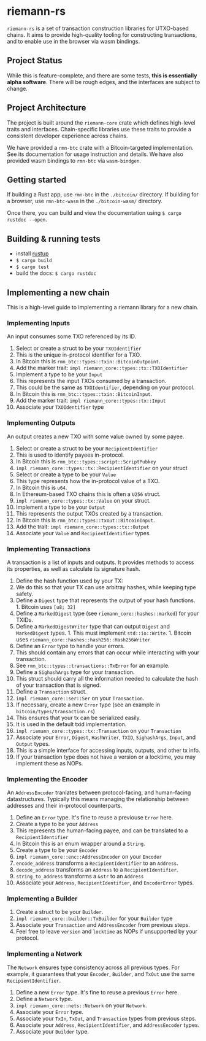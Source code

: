 # riemann-rs

`riemann-rs` is a set of transaction construction libraries for UTXO-based
chains. It aims to provide high-quality tooling for constructing
transactions, and to enable use in the browser via wasm bindings.

## Project Status

While this is feature-complete, and there are some tests, **this is essentially
alpha software**. There will be rough edges, and the interfaces are subject to
change.

## Project Architecture

The project is built around the `riemann-core` crate which defines high-level
traits and interfaces. Chain-specific libraries use these traits to provide
a consistent developer experience across chains.

We have provided a `rmn-btc` crate with a Bitcoin-targeted implementation. See
its documentation for usage instruction and details. We have also provided wasm
bindings to `rmn-btc` via `wasm-bindgen`.

## Getting started

If building a Rust app, use `rmn-btc` in the `./bitcoin/` directory. If
building for a browser, use `rmn-btc-wasm` in the `./bitcoin-wasm/` directory.

Once there, you can build and view the documentation using
`$ cargo rustdoc --open`.


## Building & running tests

- install [rustup](https://rustup.rs/)
- `$ cargo build`
- `$ cargo test`
- build the docs: `$ cargo rustdoc`

## Implementing a new chain

This is a high-level guide to implementing a riemann library for a new chain.

### Implementing Inputs
An input consumes some TXO referenced by its ID.

1. Select or create a struct to be your `TXOIdentifier`
  1. This is the unique in-protocol identifier for a TXO.
  1. In Bitcoin this is `rmn_btc::types::txin::BitcoinOutpoint`.
  1. Add the marker trait: `impl riemann_core::types::tx::TXOIdentifier`
1. Implement a type to be your `Input`
  1. This represents the input TXOs consumed by a transaction.
  1. This could be the same as `TXOIdentifier`, depending on your protocol.
  1. In Bitcoin this is `rmn_btc::types::txin::BitcoinInput`.
  1. Add the marker trait: `impl riemann_core::types::tx::Input`
  1. Associate your `TXOIdentifier` type

### Implementing Outputs
An output creates a new TXO with some value owned by some payee.

1. Select or create a struct to be your `RecipientIdentifier`
  1. This is used to identify payees in-protocol.
  1. In Bitcoin this is `rmn_btc::types::script::ScriptPubkey`
  1. `impl riemann_core::types::tx::RecipientIdentifier` on your struct
1. Select or create a type to be your `Value`
  1. This type represents how the in-protocol value of a TXO.
  1. In Bitcoin this is `u64`.
  1. In Ethereum-based TXO chains this is often a `U256` struct.
  1. `impl riemann_core::types::tx::Value` on your struct.
1. Implement a type to be your `Output`
  1. This represents the output TXOs created by a transaction.
  1. In Bitcoin this is `rmn_btc::types::txout::BitcoinInput`.
  1. Add the trait: `impl riemann_core::types::tx::Output`
  1. Associate your `Value` and `RecipientIdentifier` types.

### Implementing Transactions
A transaction is a list of inputs and outputs. It provides methods to access
its properties, as well as calculate its signature hash.

1. Define the hash function used by your TX:
  1. We do this so that your TX can use arbitray hashes, while keeping
    type safety.
  1. Define a `Digest` type that represents the output of your hash functions.
    1. Bitcoin uses `[u8; 32]`
  1. Define a `MarkedDigest` type (see `riemann_core::hashes::marked`) for your
    TXIDs.
  1. Define a `MarkedDigestWriter` type that can output `Digest` and
    `MarkedDigest` types.
    1. This must implement `std::io::Write`.
    1. Bitcoin uses `riemann_core::hashes::hash256::Hash256Writer`
1. Define an `Error` type to handle your errors.
  1. This should contain any errors that can occur while interacting with your
    transaction.
  1. See `rmn_btc::types::transactions::TxError` for an example.
1. Define a `SighashArgs` type for your transaction.
  1. This struct should carry all the information needed to calculate the hash
    of your transaction that is signed.
1. Define a `Transaction` struct.
1. `impl riemann_core::ser::Ser` on your `Transaction`.
  1. If necessary, create a new `Error` type (see an example in
      `bitcoin/types/transaction.rs`)
  1. This ensures that your tx can be serialized easily.
  1. It is used in the default txid implementation.
1. `impl riemann_core::types::tx::Transaction` on your `Transaction`
  1. Associate your `Error`, `Digest`, `HashWriter`, `TXID`, `SighashArgs`,
   `Input`, and `Output` types.
  1. This is a simple interface for accessing inputs, outputs, and other tx
    info.
  1. If your transaction type does not have a version or a locktime, you may
    implement these as NOPs.

### Implementing the Encoder

An `AddressEncoder` tranlates between protocol-facing, and human-facing
datastructures. Typically this means managing the relationship between
addresses and their in-protocol counterparts.

1. Define an `Error` type. It's fine to reuse a previouse `Error` here.
1. Create a type to be your `Address`
  1. This represents the human-facing payee, and can be translated to a
    `RecipientIdentifier`
  1. In Bitcoin this is an enum wrapper around a `String`.
1. Create a type to be your `Encoder`
1. `impl riemann_core::enc::AddressEncoder` on your `Encoder`
  1. `encode_address` transforms a `RecipientIdentifier` to an `Address`.
  1. `decode_address` transforms an `Address` to a `RecipientIdentifier`.
  1. `string_to_address` transforms a `&str` to an `Address`
  1. Associate your `Address`, `RecipientIdentifier`, and `EncoderError` types.

### Implementing a Builder
1. Create a struct to be your `Builder`.
1. `impl riemann_core::builder::TxBuilder` for your `Builder` type
  1. Associate your `Transaction` and `AddressEncoder` from previous steps.
  1. Feel free to leave `version` and `locktime` as NOPs if unsupported by your
    protocol.

### Implementing a Network

The `Network` ensures type consistency across all previous types. For example,
it guarantees that your `Encoder`, `Builder`, and `TxOut` use the same
`RecipientIdentifier`.

1. Define a new `Error` type. It's fine to reuse a previous `Error` here.
1. Define a `Network` type.
1. `impl riemann_core::nets::Network` on your `Network`.
  1. Associate your `Error` type.
  1. Associate your `TxIn`, `TxOut`, and `Transaction` types from previous steps.
  1. Associate your `Address`, `RecipientIdentifier`, and `AddressEncoder`
    types.
  1. Associate your `Builder` type.
